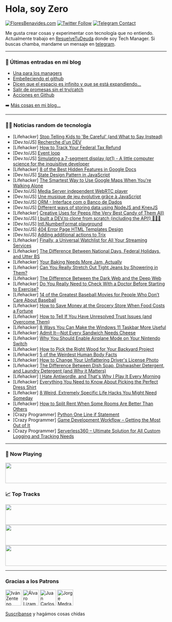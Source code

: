 # Hola, soy Zero

[![FloresBenavides.com](https://img.shields.io/website?down_message=oops&label=MiBlog&style=for-the-badge&up_message=online&url=https%3A%2F%2Ffloresbenavides.com)](https://floresbenavides.com) [![Twitter Follow](https://img.shields.io/twitter/follow/ZeroDragon?color=%231DA1F2&label=Follow&logo=twitter&logoColor=ffffff&style=for-the-badge)](https://twitter.com/zerodragon) [![Telegram Contact](https://img.shields.io/badge/escr%C3%ADbeme-ZeroDragon-%2326A5E4?style=for-the-badge&logo=telegram)](https://t.me/zerodragon)

Me gusta crear cosas y experimentar con tecnología que no entiendo.
Actualmente trabajo en [ResuelveTuDeuda](http://github.com/resuelve) donde soy Tech Manager.
Si buscas chamba, mandame un mensaje en [telegram](https://t.me/zerodragon).

---

### 📕 Últimas entradas en mi blog
<!-- BLOG-POST-LIST:START -->
- [Una para los managers](https://floresbenavides.com/una-para-los-managers/)
- [Embelleciendo el github](https://floresbenavides.com/embelleciendo-el-github/)
- [Dicen que el espacio es infinito y que se está expandiendo…](https://floresbenavides.com/dicen-que-el-espacio-es-infinito-y-que-se-esta-expandiendo/)
- [Salir de promesas sin el try/catch](https://floresbenavides.com/salir-de-promesas-sin-el-try-catch/)
- [Acciones en Github](https://floresbenavides.com/acciones-en-github/)
<!-- BLOG-POST-LIST:END -->

➡️ [Más cosas en mi blog...](https://floresbenavides.com)

---

### 👨‍💻 Noticias random de tecnología
<!-- TECH-POSTS:START -->
- [Lifehacker] [Stop Telling Kids to &#39;Be Careful&#39; &lpar;and What to Say Instead&rpar;](https://lifehacker.com/stop-telling-kids-to-be-careful-and-what-to-say-instea-1848762621)
- [Dev.to/JS] [Recherche d&#39;un DEV](https://dev.to/doua123/recherche-dun-dev-5bfe)
- [Lifehacker] [How to Track Your Federal Tax Refund](https://lifehacker.com/how-to-track-your-federal-tax-refund-1848762972)
- [Dev.to/JS] [Event loop](https://dev.to/yo08315171/event-loop-439g)
- [Dev.to/JS] [Simulating a 7-segment display &lpar;pt1&rpar; - A little computer science for the inquisitive developer](https://dev.to/tracygjg/simulating-a-7-segment-display-pt1-a-little-computer-science-for-the-inquisitive-developer-21gk)
- [Lifehacker] [8 of the Best Hidden Features in Google Docs](https://lifehacker.com/8-of-the-best-hidden-features-in-google-docs-1848756006)
- [Dev.to/JS] [State Design Pattern in JavaScript](https://dev.to/jsmanifest/state-design-pattern-in-javascript-32o9)
- [Lifehacker] [The Smartest Way to Use Google Maps When You&#39;re Walking Alone](https://lifehacker.com/the-smartest-way-to-use-google-maps-when-youre-walking-1848762666)
- [Dev.to/JS] [Media Server independent WebRTC player](https://dev.to/video/media-server-independent-webrtc-player-1gn3)
- [Dev.to/JS] [Une musique de jeu évolutive grâce à JavaScript](https://dev.to/bcalou/une-musique-de-jeu-evolutive-grace-a-javascript-4568)
- [Dev.to/JS] [ORM - Interface com o Banco de Dados](https://dev.to/gabrielhsilvestre/orm-interface-com-o-banco-de-dados-3am1)
- [Dev.to/JS] [Different ways of storing data using NodeJS and KnexJS](https://dev.to/karmablackshaw/different-ways-of-storing-data-using-nodejs-and-knexjs-4723)
- [Lifehacker] [Creative Uses for Peeps &lpar;the Very Best Candy of Them All&rpar;](https://lifehacker.com/creative-uses-for-peeps-the-very-best-candy-of-them-al-1848756754)
- [Dev.to/JS] [I built a DEV.to clone from scratch &lpar;including the API!&rpar; 👨‍💻🥳](https://dev.to/eknoor4197/i-built-a-devto-clone-from-scratch-including-the-api-56k9)
- [Dev.to/JS] [Intl.NumberFormat playground](https://dev.to/ekeijl/intlnumberformat-playground-23gh)
- [Dev.to/JS] [404 Error Page HTML Templates Design](https://dev.to/iamarpain/404-error-page-html-templates-design-185p)
- [Dev.to/JS] [Adding additional actions to Trix](https://dev.to/paramagicdev/adding-additional-actions-to-trix-lhg)
- [Lifehacker] [Finally, a Universal Watchlist for All Your Streaming Services](https://lifehacker.com/finally-a-universal-watchlist-for-all-your-streaming-s-1848756968)
- [Lifehacker] [The Difference Between National Days, Federal Holidays, and Utter BS](https://lifehacker.com/the-difference-between-national-days-federal-holidays-1848760846)
- [Lifehacker] [Your Baking Needs More Jam, Actually](https://lifehacker.com/your-baking-needs-more-jam-actually-1848760165)
- [Lifehacker] [Can You Really Stretch Out Tight Jeans by Showering in Them?](https://lifehacker.com/can-you-really-stretch-out-tight-jeans-by-showering-in-1848759407)
- [Lifehacker] [The Difference Between the Dark Web and the Deep Web](https://lifehacker.com/the-difference-between-the-dark-web-and-the-deep-web-1848759230)
- [Lifehacker] [Do You Really Need to Check With a Doctor Before Starting to Exercise?](https://lifehacker.com/do-you-really-need-to-check-with-a-doctor-before-starti-1848759494)
- [Lifehacker] [14 of the Greatest Baseball Movies for People Who Don’t Care About Baseball](https://lifehacker.com/14-of-the-greatest-baseball-movies-for-people-who-don-t-1848753971)
- [Lifehacker] [How to Save Money at the Grocery Store When Food Costs a Fortune](https://lifehacker.com/how-to-save-money-at-the-grocery-store-when-food-costs-1848758647)
- [Lifehacker] [How to Tell If You Have Unresolved Trust Issues &lpar;and Overcome Them&rpar;](https://lifehacker.com/how-to-tell-if-you-have-unresolved-trust-issues-and-ov-1848757512)
- [Lifehacker] [8 Ways You Can Make the Windows 11 Taskbar More Useful](https://lifehacker.com/8-ways-you-can-make-the-windows-11-taskbar-more-useful-1848744540)
- [Lifehacker] [Admit It—Not Every Sandwich Needs Cheese](https://lifehacker.com/admit-it-not-every-sandwich-needs-cheese-1848757665)
- [Lifehacker] [Why You Should Enable Airplane Mode on Your Nintendo Switch](https://lifehacker.com/why-you-should-enable-airplane-mode-on-your-nintendo-sw-1848756672)
- [Lifehacker] [How to Pick the Right Wood for Your Backyard Project](https://lifehacker.com/how-to-pick-the-right-wood-for-your-backyard-project-1848756758)
- [Lifehacker] [5 of the Weirdest Human Body Facts](https://lifehacker.com/5-of-the-weirdest-human-body-facts-1848757374)
- [Lifehacker] [How to Change Your Unflattering Driver&#39;s License Photo](https://lifehacker.com/how-to-change-your-unflattering-drivers-license-photo-1848754629)
- [Lifehacker] [The Difference Between Dish Soap, Dishwasher Detergent, and Laundry Detergent &lpar;and Why it Matters&rpar;](https://lifehacker.com/the-difference-between-dish-soap-dishwasher-detergent-1848753401)
- [Lifehacker] [I Hate Antiwordle, and That&#39;s Why I Play It Every Morning](https://lifehacker.com/i-hate-antiwordle-and-thats-why-i-play-it-every-mornin-1848756496)
- [Lifehacker] [Everything You Need to Know About Picking the Perfect Dress Shirt](https://lifehacker.com/everything-you-need-to-know-about-picking-the-perfect-d-1848750711)
- [Lifehacker] [8 Weird, Extremely Specific Life Hacks You Might Need Someday](https://lifehacker.com/8-weird-extremely-specific-life-hacks-you-might-need-s-1848755203)
- [Lifehacker] [How to Split Rent When Some Rooms Are Better Than Others](https://lifehacker.com/how-to-split-rent-when-some-rooms-are-better-than-other-1848753817)
- [Crazy Programmer] [Python One Line if Statement](https://www.thecrazyprogrammer.com/2022/04/python-one-line-if.html)
- [Crazy Programmer] [Game Development Workflow – Getting the Most Out of It](https://www.thecrazyprogrammer.com/2022/04/game-development-workflow.html)
- [Crazy Programmer] [Serverless360 – Ultimate Solution for All Custom Logging and Tracking Needs](https://www.thecrazyprogrammer.com/2022/03/serverless360.html)<!-- TECH-POSTS:END -->

---

### 🎵 Now Playing
<a href="https://spotify-now-playing-dun.vercel.app/now-playing?open"><img src="https://spotify-now-playing-dun.vercel.app/now-playing" width="540" height="64"></a>

### 📈 Top Tracks
<a href="https://spotify-now-playing-dun.vercel.app/top-tracks?i=1&open"><img src="https://spotify-now-playing-dun.vercel.app/top-tracks?i=1" width="540" height="64"></a>
<a href="https://spotify-now-playing-dun.vercel.app/top-tracks?i=2&open"><img src="https://spotify-now-playing-dun.vercel.app/top-tracks?i=2" width="540" height="64"></a>
<a href="https://spotify-now-playing-dun.vercel.app/top-tracks?i=3&open"><img src="https://spotify-now-playing-dun.vercel.app/top-tracks?i=3" width="540" height="64"></a>

---

### Gracias a los Patrons
[<img src="https://avatars.githubusercontent.com/u/243380?v=4" alt="Iván Zenteno" width="50px">](https://github.com/k001) [<img src="https://avatars.githubusercontent.com/u/19955639?v=4" alt="Álvaro Lizama" width="50px">](https://github.com/alvarolizama) [<img src="https://avatars.githubusercontent.com/u/2718753?v=4" alt="Juan Carlos Ruiz" width="50px">](https://github.com/JuanCrg90) [<img src="https://avatars.githubusercontent.com/u/37025?v=4" alt="Jorge Medrano" width="50px">](https://github.com/h1pp1e) 

[Suscríbanse](https://www.patreon.com/zerodragon) y hagámos cosas chidas
